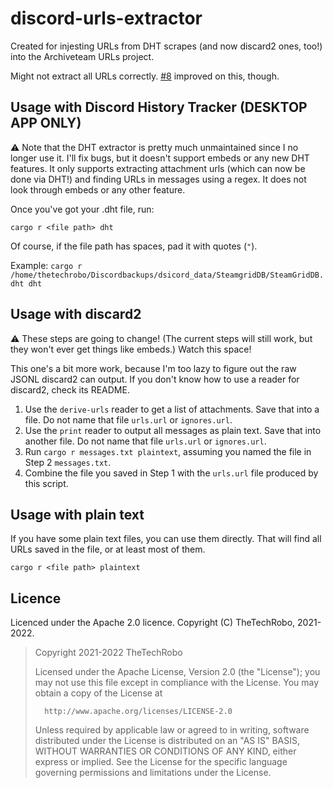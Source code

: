 # discord-urls-extractor
Created for injesting URLs from DHT scrapes (and now discard2 ones, too!) into the Archiveteam URLs project.

Might not extract all URLs correctly. [#8](https://github.com/TheTechRobo/discordhistorytracker-urls-extractor/pull/8) improved on this, though.

## Usage with Discord History Tracker (DESKTOP APP ONLY)
:warning: Note that the DHT extractor is pretty much unmaintained since I no longer use it. I'll fix bugs, but it doesn't support embeds or any new DHT features. It only supports extracting attachment urls (which can now be done via DHT!) and finding URLs in messages using a regex. It does not look through embeds or any other feature.

Once you've got your .dht file, run:

    cargo r <file path> dht

Of course, if the file path has spaces, pad it with quotes (`"`).

Example: `cargo r /home/thetechrobo/Discordbackups/dsicord_data/SteamgridDB/SteamGridDB.dht dht`

## Usage with discard2

:warning: These steps are going to change! (The current steps will still work, but they won't ever get things like embeds.) Watch this space!

This one's a bit more work, because I'm too lazy to figure out the raw JSONL discard2 can output. If you don't know how to use a reader for discard2, check its README.

1. Use the `derive-urls` reader to get a list of attachments. Save that into a file. Do not name that file `urls.url` or `ignores.url`.
2. Use the `print` reader to output all messages as plain text. Save that into another file. Do not name that file `urls.url` or `ignores.url`.
3. Run `cargo r messages.txt plaintext`, assuming you named the file in Step 2 `messages.txt`.
4. Combine the file you saved in Step 1 with the `urls.url` file produced by this script.

## Usage with plain text
If you have some plain text files, you can use them directly. That will find all URLs saved in the file, or at least most of them.

    cargo r <file path> plaintext
    
## Licence

Licenced under the Apache 2.0 licence. Copyright (C) TheTechRobo, 2021-2022.

>   Copyright 2021-2022 TheTechRobo
>
>   Licensed under the Apache License, Version 2.0 (the "License");
>   you may not use this file except in compliance with the License.
>   You may obtain a copy of the License at
>
>       http://www.apache.org/licenses/LICENSE-2.0
>
>   Unless required by applicable law or agreed to in writing, software
>   distributed under the License is distributed on an "AS IS" BASIS,
>   WITHOUT WARRANTIES OR CONDITIONS OF ANY KIND, either express or implied.
>   See the License for the specific language governing permissions and
>   limitations under the License.
